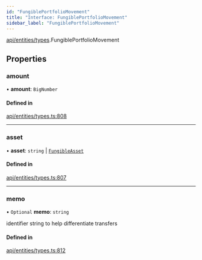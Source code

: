 ```yaml
---
id: "FungiblePortfolioMovement"
title: "Interface: FungiblePortfolioMovement"
sidebar_label: "FungiblePortfolioMovement"
---
```


[api/entities/types](../../../../../modules/API/Entities/Types/Types.md).FungiblePortfolioMovement

## Properties

### amount

• **amount**: `BigNumber`

#### Defined in

[api/entities/types.ts:808](https://github.com/PolymeshAssociation/polymesh-sdk/blob/88db4a911/src/api/entities/types.ts#L808)

___

### asset

• **asset**: `string` \| [`FungibleAsset`](../../../../../classes/API/Entities/Asset/Fungible/FungibleAsset.md)

#### Defined in

[api/entities/types.ts:807](https://github.com/PolymeshAssociation/polymesh-sdk/blob/88db4a911/src/api/entities/types.ts#L807)

___

### memo

• `Optional` **memo**: `string`

identifier string to help differentiate transfers

#### Defined in

[api/entities/types.ts:812](https://github.com/PolymeshAssociation/polymesh-sdk/blob/88db4a911/src/api/entities/types.ts#L812)
